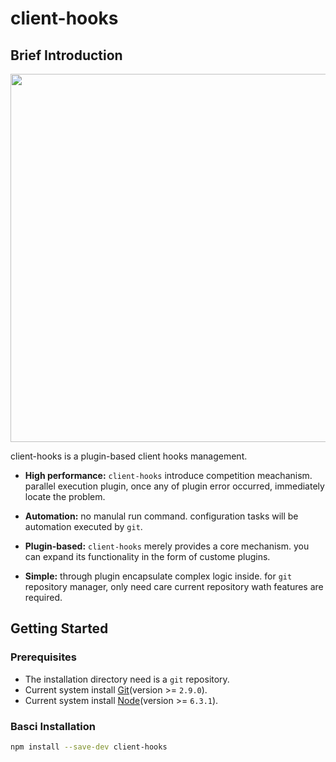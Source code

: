 # client-hooks

## Brief Introduction

<a href="https://asciinema.org/a/82511" target="_blank"><img src="https://asciinema.org/a/82511.png" width="589"/></a>

client-hooks is a plugin-based client hooks management.

- **High performance:** `client-hooks` introduce competition meachanism.
  parallel execution plugin, once any of plugin error occurred, immediately
  locate the problem.

- **Automation:** no manulal run command. configuration tasks will be automation
  executed by `git`.

- **Plugin-based:** `client-hooks` merely provides a core mechanism. you can
  expand its functionality in the form of custome plugins.

- **Simple:** through plugin encapsulate complex logic inside. for `git`
  repository manager, only need care current repository wath features are 
  required.

## Getting Started

### Prerequisites

- The installation directory need is a `git` repository.
- Current system install [Git](https://git-scm.com)(version >= `2.9.0`).
- Current system install [Node](https://nodejs.org)(version >= `6.3.1`).

### Basci Installation

```bash
npm install --save-dev client-hooks
```
